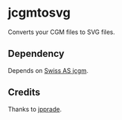 # jcgmtosvg
Converts your CGM files to SVG files.

## Dependency
Depends on [Swiss AS jcgm](https://github.com/SwissAS/jcgm-core).

## Credits
Thanks to [jpprade](https://github.com/jpprade).
